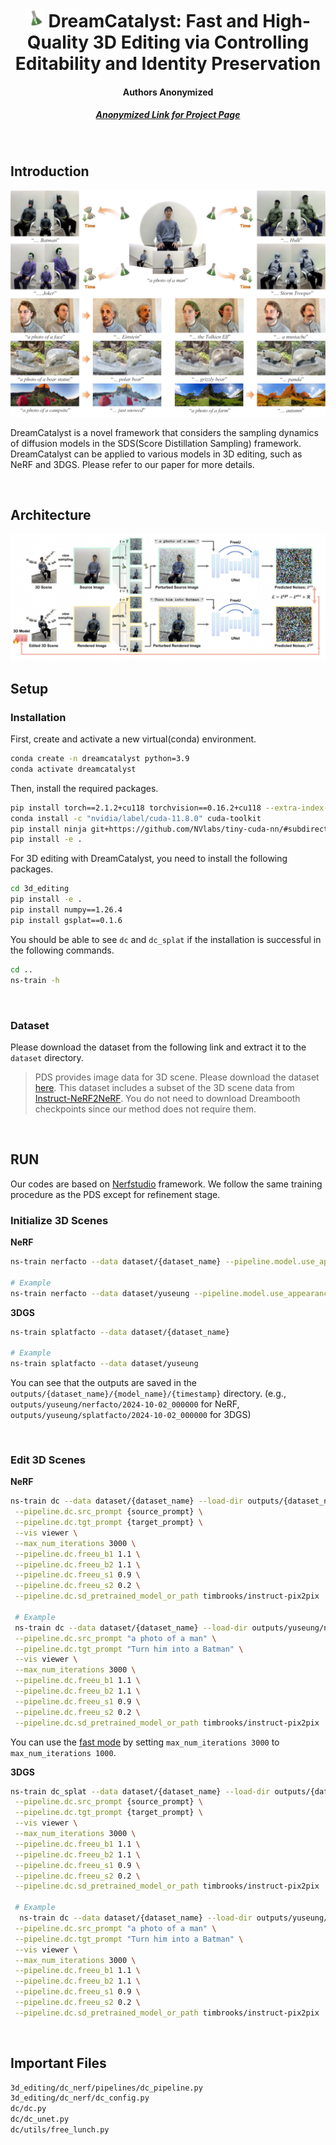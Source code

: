 <h1 align="center">
<img width="30" height="30" src="assets/icon.png" alt="DreamCatalyst icon">
DreamCatalyst: Fast and High-Quality 3D Editing via Controlling Editability and Identity Preservation
</h1>
<h4 align="center">
Authors Anonymized
</h4>

<h5 align="center">
<a href="https://dreamcatalystpaper.github.io/">Anonymized Link for Project Page</a>
</h5>


<br/>

## Introduction

<img src="assets/main_figure.png" alt="DreamCatalyst main figure">

DreamCatalyst is a novel framework that considers the sampling dynamics of diffusion models in the SDS(Score Distillation Sampling) framework. DreamCatalyst can be applied to various models in 3D editing, such as NeRF and 3DGS. Please refer to our paper for more details.

<br/>

## Architecture
<img src="assets/architecture.png" alt="DreamCatalyst architecture">

<br/>

## Setup

### Installation

First, create and activate a new virtual(conda) environment.

```bash
conda create -n dreamcatalyst python=3.9
conda activate dreamcatalyst
```

Then, install the required packages.

```bash
pip install torch==2.1.2+cu118 torchvision==0.16.2+cu118 --extra-index-url https://download.pytorch.org/whl/cu118
conda install -c "nvidia/label/cuda-11.8.0" cuda-toolkit
pip install ninja git+https://github.com/NVlabs/tiny-cuda-nn/#subdirectory=bindings/torch
pip install -e .
```

For 3D editing with DreamCatalyst, you need to install the following packages.

```bash
cd 3d_editing
pip install -e .
pip install numpy==1.26.4
pip install gsplat==0.1.6
```

You should be able to see `dc` and `dc_splat` if the installation is successful in the following commands.

```bash
cd ..
ns-train -h
```

<br/>

### Dataset

Please download the dataset from the following link and extract it to the `dataset` directory.

> PDS provides image data for 3D scene. Please download the dataset [here](https://1drv.ms/f/s!AtxL_EOxFeYMk3rftsoc4L8cg0VS?e=Hhbprk). 
This dataset includes a subset of the 3D scene data from [Instruct-NeRF2NeRF](https://instruct-nerf2nerf.github.io/). You do not need to download Dreambooth checkpoints since our method does not require them.


<br/>

## RUN

Our codes are based on [Nerfstudio](https://docs.nerf.studio/) framework. We follow the same training procedure as the PDS except for refinement stage.

### Initialize 3D Scenes

<b>NeRF</b>

```bash
ns-train nerfacto --data dataset/{dataset_name} --pipeline.model.use_appearance_embedding False

# Example
ns-train nerfacto --data dataset/yuseung --pipeline.model.use_appearance_embedding False
```


<b>3DGS</b>

```bash
ns-train splatfacto --data dataset/{dataset_name}

# Example
ns-train splatfacto --data dataset/yuseung
```

You can see that the outputs are saved in the `outputs/{dataset_name}/{model_name}/{timestamp}` directory. (e.g., `outputs/yuseung/nerfacto/2024-10-02_000000` for NeRF, `outputs/yuseung/splatfacto/2024-10-02_000000` for 3DGS)


<br/>

### Edit 3D Scenes

<b>NeRF</b>

```bash
ns-train dc --data dataset/{dataset_name} --load-dir outputs/{dataset_name}/{model_name}/{timestamp}/nerfstudio_models/ \
 --pipeline.dc.src_prompt {source_prompt} \
 --pipeline.dc.tgt_prompt {target_prompt} \
 --vis viewer \
 --max_num_iterations 3000 \
 --pipeline.dc.freeu_b1 1.1 \
 --pipeline.dc.freeu_b2 1.1 \
 --pipeline.dc.freeu_s1 0.9 \
 --pipeline.dc.freeu_s2 0.2 \
 --pipeline.dc.sd_pretrained_model_or_path timbrooks/instruct-pix2pix

 # Example
 ns-train dc --data dataset/{dataset_name} --load-dir outputs/yuseung/nerfacto/2024-10-02_000000/nerfstudio_models/ \
 --pipeline.dc.src_prompt "a photo of a man" \
 --pipeline.dc.tgt_prompt "Turn him into a Batman" \
 --vis viewer \
 --max_num_iterations 3000 \
 --pipeline.dc.freeu_b1 1.1 \
 --pipeline.dc.freeu_b2 1.1 \
 --pipeline.dc.freeu_s1 0.9 \
 --pipeline.dc.freeu_s2 0.2 \
 --pipeline.dc.sd_pretrained_model_or_path timbrooks/instruct-pix2pix
```

You can use the <u>fast mode</u> by setting `max_num_iterations 3000` to `max_num_iterations 1000`.


<b>3DGS</b>

```bash
ns-train dc_splat --data dataset/{dataset_name} --load-dir outputs/{dataset_name}/{model_name}/{timestamp}/nerfstudio_models/ \
 --pipeline.dc.src_prompt {source_prompt} \
 --pipeline.dc.tgt_prompt {target_prompt} \
 --vis viewer \
 --max_num_iterations 3000 \
 --pipeline.dc.freeu_b1 1.1 \
 --pipeline.dc.freeu_b2 1.1 \
 --pipeline.dc.freeu_s1 0.9 \
 --pipeline.dc.freeu_s2 0.2 \
 --pipeline.dc.sd_pretrained_model_or_path timbrooks/instruct-pix2pix

 # Example
  ns-train dc --data dataset/{dataset_name} --load-dir outputs/yuseung/splatfacto/2024-10-02_000000/nerfstudio_models/ \
 --pipeline.dc.src_prompt "a photo of a man" \
 --pipeline.dc.tgt_prompt "Turn him into a Batman" \
 --vis viewer \
 --max_num_iterations 3000 \
 --pipeline.dc.freeu_b1 1.1 \
 --pipeline.dc.freeu_b2 1.1 \
 --pipeline.dc.freeu_s1 0.9 \
 --pipeline.dc.freeu_s2 0.2 \
 --pipeline.dc.sd_pretrained_model_or_path timbrooks/instruct-pix2pix
```

<br/>

## Important Files

```bash
3d_editing/dc_nerf/pipelines/dc_pipeline.py
3d_editing/dc_nerf/dc_config.py
dc/dc.py
dc/dc_unet.py
dc/utils/free_lunch.py
```

<br/>